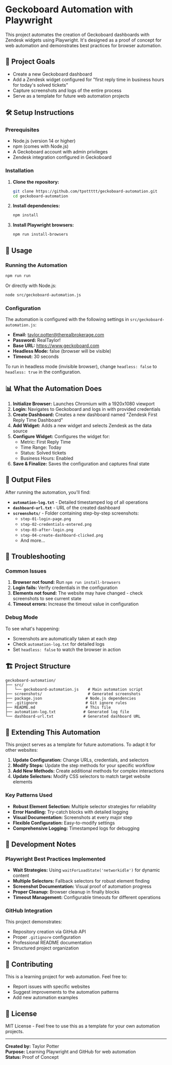 # Geckoboard Automation with Playwright

This project automates the creation of Geckoboard dashboards with Zendesk widgets using Playwright. It's designed as a proof of concept for web automation and demonstrates best practices for browser automation.

## 🎯 Project Goals

- Create a new Geckoboard dashboard
- Add a Zendesk widget configured for "first reply time in business hours for today's solved tickets"
- Capture screenshots and logs of the entire process
- Serve as a template for future web automation projects

## 🛠️ Setup Instructions

### Prerequisites

- Node.js (version 14 or higher)
- npm (comes with Node.js)
- A Geckoboard account with admin privileges
- Zendesk integration configured in Geckoboard

### Installation

1. **Clone the repository:**
   ```bash
   git clone https://github.com/tpottttt/geckoboard-automation.git
   cd geckoboard-automation
   ```

2. **Install dependencies:**
   ```bash
   npm install
   ```

3. **Install Playwright browsers:**
   ```bash
   npm run install-browsers
   ```

## 🚀 Usage

### Running the Automation

```bash
npm run run
```

Or directly with Node.js:
```bash
node src/geckoboard-automation.js
```

### Configuration

The automation is configured with the following settings in `src/geckoboard-automation.js`:

- **Email:** taylor.potter@therealbrokerage.com
- **Password:** RealTaylor!
- **Base URL:** https://www.geckoboard.com
- **Headless Mode:** false (browser will be visible)
- **Timeout:** 30 seconds

To run in headless mode (invisible browser), change `headless: false` to `headless: true` in the configuration.

## 📊 What the Automation Does

1. **Initialize Browser:** Launches Chromium with a 1920x1080 viewport
2. **Login:** Navigates to Geckoboard and logs in with provided credentials
3. **Create Dashboard:** Creates a new dashboard named "Zendesk First Reply Time Dashboard"
4. **Add Widget:** Adds a new widget and selects Zendesk as the data source
5. **Configure Widget:** Configures the widget for:
   - Metric: First Reply Time
   - Time Range: Today
   - Status: Solved tickets
   - Business Hours: Enabled
6. **Save & Finalize:** Saves the configuration and captures final state

## 📸 Output Files

After running the automation, you'll find:

- **`automation-log.txt`** - Detailed timestamped log of all operations
- **`dashboard-url.txt`** - URL of the created dashboard
- **`screenshots/`** - Folder containing step-by-step screenshots:
  - `step-01-login-page.png`
  - `step-02-credentials-entered.png`
  - `step-03-after-login.png`
  - `step-04-create-dashboard-clicked.png`
  - And more...

## 🔧 Troubleshooting

### Common Issues

1. **Browser not found:** Run `npm run install-browsers`
2. **Login fails:** Verify credentials in the configuration
3. **Elements not found:** The website may have changed - check screenshots to see current state
4. **Timeout errors:** Increase the timeout value in configuration

### Debug Mode

To see what's happening:
- Screenshots are automatically taken at each step
- Check `automation-log.txt` for detailed logs
- Set `headless: false` to watch the browser in action

## 🏗️ Project Structure

```
geckoboard-automation/
├── src/
│   └── geckoboard-automation.js    # Main automation script
├── screenshots/                    # Generated screenshots
├── package.json                   # Node.js dependencies
├── .gitignore                     # Git ignore rules
├── README.md                      # This file
├── automation-log.txt            # Generated log file
└── dashboard-url.txt             # Generated dashboard URL
```

## 🔄 Extending This Automation

This project serves as a template for future automations. To adapt it for other websites:

1. **Update Configuration:** Change URLs, credentials, and selectors
2. **Modify Steps:** Update the step methods for your specific workflow
3. **Add New Methods:** Create additional methods for complex interactions
4. **Update Selectors:** Modify CSS selectors to match target website elements

### Key Patterns Used

- **Robust Element Selection:** Multiple selector strategies for reliability
- **Error Handling:** Try-catch blocks with detailed logging
- **Visual Documentation:** Screenshots at every major step
- **Flexible Configuration:** Easy-to-modify settings
- **Comprehensive Logging:** Timestamped logs for debugging

## 📝 Development Notes

### Playwright Best Practices Implemented

- **Wait Strategies:** Using `waitForLoadState('networkidle')` for dynamic content
- **Multiple Selectors:** Fallback selectors for robust element finding
- **Screenshot Documentation:** Visual proof of automation progress
- **Proper Cleanup:** Browser cleanup in finally blocks
- **Timeout Management:** Configurable timeouts for different operations

### GitHub Integration

This project demonstrates:
- Repository creation via GitHub API
- Proper `.gitignore` configuration
- Professional README documentation
- Structured project organization

## 🤝 Contributing

This is a learning project for web automation. Feel free to:
- Report issues with specific websites
- Suggest improvements to the automation patterns
- Add new automation examples

## 📄 License

MIT License - Feel free to use this as a template for your own automation projects.

---

**Created by:** Taylor Potter  
**Purpose:** Learning Playwright and GitHub for web automation  
**Status:** Proof of Concept
